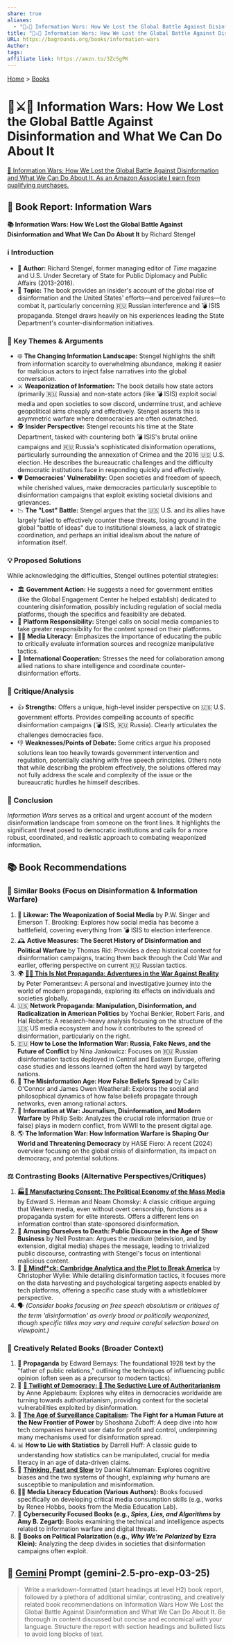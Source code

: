 ```yaml
---
share: true
aliases:
  - "📰⚔️🧠 Information Wars: How We Lost the Global Battle Against Disinformation and What We Can Do About It"
title: "📰⚔️🧠 Information Wars: How We Lost the Global Battle Against Disinformation and What We Can Do About It"
URL: https://bagrounds.org/books/information-wars
Author: 
tags: 
affiliate link: https://amzn.to/3ZcSgPK
---
```

[Home](../index.md) > [Books](./index.md)  
# 📰⚔️🧠 Information Wars: How We Lost the Global Battle Against Disinformation and What We Can Do About It  
[🛒 Information Wars: How We Lost the Global Battle Against Disinformation and What We Can Do About It. As an Amazon Associate I earn from qualifying purchases.](https://amzn.to/3ZcSgPK)  
  
## 📖 Book Report: Information Wars  
  
**📚 Information Wars: How We Lost the Global Battle Against Disinformation and What We Can Do About It** by Richard Stengel  
  
### ℹ️ Introduction  
  
* 👤 **Author:** Richard Stengel, former managing editor of *Time* magazine and U.S. Under Secretary of State for Public Diplomacy and Public Affairs (2013-2016).  
* 📰 **Topic:** The book provides an insider's account of the global rise of disinformation and the United States' efforts—and perceived failures—to combat it, particularly concerning 🇷🇺 Russian interference and 💣 ISIS propaganda. Stengel draws heavily on his experiences leading the State Department's counter-disinformation initiatives.  
  
### 🔑 Key Themes & Arguments  
  
* 🌐 **The Changing Information Landscape:** Stengel highlights the shift from information scarcity to overwhelming abundance, making it easier for malicious actors to inject false narratives into the global conversation.  
* ⚔️ **Weaponization of Information:** The book details how state actors (primarily 🇷🇺 Russia) and non-state actors (like 💣 ISIS) exploit social media and open societies to sow discord, undermine trust, and achieve geopolitical aims cheaply and effectively. Stengel asserts this is asymmetric warfare where democracies are often outmatched.  
* 🕵️ **Insider Perspective:** Stengel recounts his time at the State Department, tasked with countering both 💣 ISIS's brutal online campaigns and 🇷🇺 Russia's sophisticated disinformation operations, particularly surrounding the annexation of Crimea and the 2016 🇺🇸 U.S. election. He describes the bureaucratic challenges and the difficulty democratic institutions face in responding quickly and effectively.  
* 🛡️ **Democracies' Vulnerability:** Open societies and freedom of speech, while cherished values, make democracies particularly susceptible to disinformation campaigns that exploit existing societal divisions and grievances.  
* 📉 **The "Lost" Battle:** Stengel argues that the 🇺🇸 U.S. and its allies have largely failed to effectively counter these threats, losing ground in the global "battle of ideas" due to institutional slowness, a lack of strategic coordination, and perhaps an initial idealism about the nature of information itself.  
  
### 💡 Proposed Solutions  
  
While acknowledging the difficulties, Stengel outlines potential strategies:  
  
* 🏛️ **Government Action:** He suggests a need for government entities (like the Global Engagement Center he helped establish) dedicated to countering disinformation, possibly including regulation of social media platforms, though the specifics and feasibility are debated.  
* 📱 **Platform Responsibility:** Stengel calls on social media companies to take greater responsibility for the content spread on their platforms.  
* 👨‍🏫 **Media Literacy:** Emphasizes the importance of educating the public to critically evaluate information sources and recognize manipulative tactics.  
* 🤝 **International Cooperation:** Stresses the need for collaboration among allied nations to share intelligence and coordinate counter-disinformation efforts.  
  
### 🤔 Critique/Analysis  
  
* 👍 **Strengths:** Offers a unique, high-level insider perspective on 🇺🇸 U.S. government efforts. Provides compelling accounts of specific disinformation campaigns (💣 ISIS, 🇷🇺 Russia). Clearly articulates the challenges democracies face.  
* 👎 **Weaknesses/Points of Debate:** Some critics argue his proposed solutions lean too heavily towards government intervention and regulation, potentially clashing with free speech principles. Others note that while describing the problem effectively, the solutions offered may not fully address the scale and complexity of the issue or the bureaucratic hurdles he himself describes.  
  
### 🏁 Conclusion  
  
*Information Wars* serves as a critical and urgent account of the modern disinformation landscape from someone on the front lines. It highlights the significant threat posed to democratic institutions and calls for a more robust, coordinated, and realistic approach to combating weaponized information.  
  
## 📚 Book Recommendations  
### 📖 Similar Books (Focus on Disinformation & Information Warfare)  
  
1. 📱 **Likewar: The Weaponization of Social Media** by P.W. Singer and Emerson T. Brooking: Explores how social media has become a battlefield, covering everything from 💣 ISIS to election interference.  
2. 🕰️ **Active Measures: The Secret History of Disinformation and Political Warfare** by Thomas Rid: Provides a deep historical context for disinformation campaigns, tracing them back through the Cold War and earlier, offering perspective on current 🇷🇺 Russian tactics.  
3. 🌍 **[🤥📣 This Is Not Propaganda: Adventures in the War Against Reality](./this-is-not-propaganda.md)** by Peter Pomerantsev: A personal and investigative journey into the world of modern propaganda, exploring its effects on individuals and societies globally.  
4. 🇺🇸 **Network Propaganda: Manipulation, Disinformation, and Radicalization in American Politics** by Yochai Benkler, Robert Faris, and Hal Roberts: A research-heavy analysis focusing on the structure of the 🇺🇸 US media ecosystem and how it contributes to the spread of disinformation, particularly on the right.  
5. 🇪🇺 **How to Lose the Information War: Russia, Fake News, and the Future of Conflict** by Nina Jankowicz: Focuses on 🇷🇺 Russian disinformation tactics deployed in Central and Eastern Europe, offering case studies and lessons learned (often the hard way) by targeted nations.  
6. 🤔 **The Misinformation Age: How False Beliefs Spread** by Cailin O'Connor and James Owen Weatherall: Explores the social and philosophical dynamics of how false beliefs propagate through networks, even among rational actors.  
7. 📰 **Information at War: Journalism, Disinformation, and Modern Warfare** by Philip Seib: Analyzes the crucial role information (true or false) plays in modern conflict, from WWII to the present digital age.  
8. 🌎 **The Information War: How Information Warfare is Shaping Our World and Threatening Democracy** by HASE Fiero: A recent (2024) overview focusing on the global crisis of disinformation, its impact on democracy, and potential solutions.  
  
### ⚖️ Contrasting Books (Alternative Perspectives/Critiques)  
  
1. **[🏭🫡 Manufacturing Consent: The Political Economy of the Mass Media](./manufacturing-consent.md)** by Edward S. Herman and Noam Chomsky: A classic critique arguing that Western media, even without overt censorship, functions as a propaganda system for elite interests. Offers a different lens on information control than state-sponsored disinformation.  
2. 🤡 **Amusing Ourselves to Death: Public Discourse in the Age of Show Business** by Neil Postman: Argues the *medium* (television, and by extension, digital media) shapes the message, leading to trivialized public discourse, contrasting with Stengel's focus on intentional malicious content.  
3. 📱 **[🤯 Mindf*ck: Cambridge Analytica and the Plot to Break America](./mindf-ck-cambridge-analytica-and-the-plot-to-break-america.md)** by Christopher Wylie: While detailing disinformation tactics, it focuses more on the data harvesting and psychological targeting aspects enabled by tech platforms, offering a specific case study with a whistleblower perspective.  
4. 🗣️ *(Consider books focusing on free speech absolutism or critiques of the term 'disinformation' as overly broad or politically weaponized, though specific titles may vary and require careful selection based on viewpoint.)*  
  
### 🧠 Creatively Related Books (Broader Context)  
  
1. 📢 **Propaganda** by Edward Bernays: The foundational 1928 text by the "father of public relations," outlining the techniques of influencing public opinion (often seen as a precursor to modern tactics).  
2. 👑 **[🥀 Twilight of Democracy: 🐍 The Seductive Lure of Authoritarianism](./twilight-of-democracy.md)** by Anne Applebaum: Explores why elites in democracies worldwide are turning towards authoritarianism, providing context for the societal vulnerabilities exploited by disinformation.  
3. 👀 **[The Age of Surveillance Capitalism](./the-age-of-surveillance-capitalism.md): The Fight for a Human Future at the New Frontier of Power** by Shoshana Zuboff: A deep dive into how tech companies harvest user data for profit and control, underpinning many mechanisms used for disinformation spread.  
4. 📊 **How to Lie with Statistics** by Darrell Huff: A classic guide to understanding how statistics can be manipulated, crucial for media literacy in an age of data-driven claims.  
5. 🧠 **[Thinking, Fast and Slow](./thinking-fast-and-slow.md)** by Daniel Kahneman: Explores cognitive biases and the two systems of thought, explaining *why* humans are susceptible to manipulation and misinformation.  
6. 👨‍🏫 **Media Literacy Education (Various Authors):** Books focused specifically on developing critical media consumption skills (e.g., works by Renee Hobbs, books from the Media Education Lab).  
7. 🔐 **Cybersecurity Focused Books (e.g., *Spies, Lies, and Algorithms* by Amy B. Zegart):** Books examining the technical and intelligence aspects related to information warfare and digital threats.  
8. 🤝 **Books on Political Polarization (e.g., *Why We're Polarized* by Ezra Klein):** Analyzing the deep divides in societies that disinformation campaigns often exploit.  
  
## 💬 [Gemini](../software/gemini.md) Prompt (gemini-2.5-pro-exp-03-25)  
> Write a markdown-formatted (start headings at level H2) book report, followed by a plethora of additional similar, contrasting, and creatively related book recommendations on Information Wars How We Lost the Global Battle Against Disinformation and What We Can Do About It. Be thorough in content discussed but concise and economical with your language. Structure the report with section headings and bulleted lists to avoid long blocks of text.